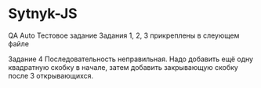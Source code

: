 # Sytnyk-JS
QA Auto Тестовое задание
Задания 1, 2, 3 прикреплены в слеующем файле
<p>Задание 4 Последовательность неправильная. Надо добавить ещё одну квадратную скобку в начале, затем добавить закрывающую скобку после 3 открывающихся.</p>
